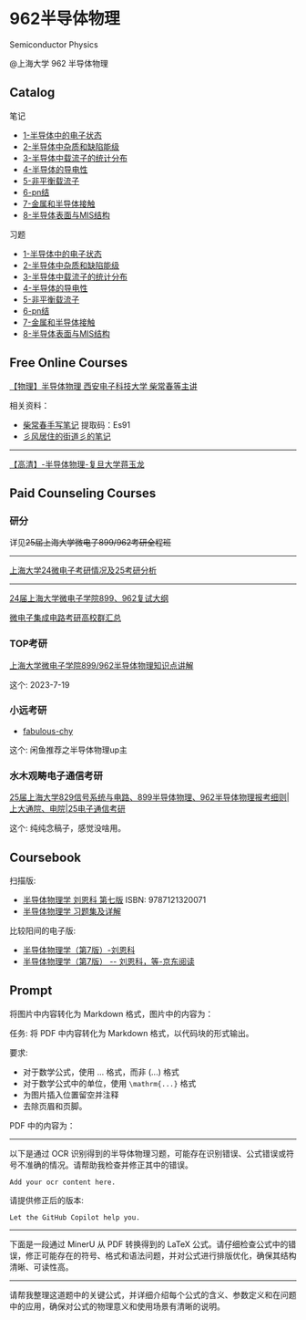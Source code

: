 # 962半导体物理

Semiconductor Physics

@上海大学 962 半导体物理

## Catalog

笔记

* [1-半导体中的电子状态](./knowledge/1-半导体中的电子状态.md)
* [2-半导体中杂质和缺陷能级](./knowledge/2-半导体中杂质和缺陷能级.md)
* [3-半导体中载流子的统计分布](./knowledge/3-半导体中载流子的统计分布.md)
* [4-半导体的导电性](./knowledge/4-半导体的导电性.md)
* [5-非平衡载流子](./knowledge/5-非平衡载流子.md)
* [6-pn结](./knowledge/6-pn结.md)
* [7-金属和半导体接触](./knowledge/7-金属和半导体接触.md)
* [8-半导体表面与MIS结构](./knowledge/8-半导体表面与MIS结构.md)

习题

* [1-半导体中的电子状态](./exercise/1-半导体中的电子状态.md)
* [2-半导体中杂质和缺陷能级](./exercise/2-半导体中杂质和缺陷能级.md)
* [3-半导体中载流子的统计分布](./exercise/3-半导体中载流子的统计分布.md)
* [4-半导体的导电性](./exercise/4-半导体的导电性.md)
* [5-非平衡载流子](./exercise/5-非平衡载流子.md)
* [6-pn结](./exercise/6-pn结.md)
* [7-金属和半导体接触](./exercise/7-金属和半导体接触.md)
* [8-半导体表面与MIS结构](./exercise/8-半导体表面与MIS结构.md)

## Free Online Courses

[【物理】半导体物理 西安电子科技大学 柴常春等主讲](https://www.bilibili.com/video/BV1fp4y1z7oF/)

相关资料：

* [柴常春手写笔记](https://pan.baidu.com/s/1Y1kanvx6Npa7wHn-zBzIzg)
提取码：Es91
* [彡风居住的街道彡的笔记](https://www.bilibili.com/read/cv14042470/?jump_opus=1)

---

[【高清】-半导体物理-复旦大学蒋玉龙](https://www.bilibili.com/video/BV1NE411E78K/)

## Paid Counseling Courses

### 研分

详见~~25届上海大学微电子899/962考研全程班~~

---

[上海大学24微电子考研情况及25考研分析](https://www.bilibili.com/video/BV1RD421p778/)

---

[24届上海大学微电子学院899、962复试大纲](https://mp.weixin.qq.com/s/GWGzrbjdLEtk6h34iNcS7w)

[微电子集成电路考研高校群汇总](https://mp.weixin.qq.com/s/BFRirqgqFuETGLieKSl83A)

### TOP考研

[上海大学微电子学院899/962半导体物理知识点讲解](https://www.bilibili.com/video/BV1rN41127np/)

这个: 2023-7-19

### 小远考研

* [fabulous-chy](https://space.bilibili.com/298188437)

这个: 闲鱼推荐之半导体物理up主

### 水木观畴电子通信考研

[25届上海大学829信号系统与电路、899半导体物理、962半导体物理报考细则|上大通院、电院|25电子通信考研](https://www.bilibili.com/video/BV1oj421S7Fs/)

这个: 纯纯念稿子，感觉没啥用。

## Coursebook

扫描版:

* [半导体物理学 刘恩科 第七版](https://zh.zlibrary-global.se/book/12066614/64423b/半导体物理学-刘恩科-第七版.html)
ISBN: 9787121320071
* [半导体物理学 习题集及详解](https://zh.zlibrary-global.se/book/27344933/341238/半导体物理学-学习题集及详解.html)

比较阳间的电子版:

* [半导体物理学（第7版）-刘恩科](https://weread.qq.com/web/bookDetail/c8a32ab0813ab7c27g0173f0)
* [半导体物理学（第7版） -- 刘恩科，等-京东阅读](https://cread.jd.com/read/startRead.action?bookId=30466507&readType=1)

## Prompt

将图片中内容转化为 Markdown 格式，图片中的内容为：

任务: 将 PDF 中内容转化为 Markdown 格式，以代码块的形式输出。

要求:

* 对于数学公式，使用 $...$ 格式，而非 \(...\) 格式
* 对于数学公式中的单位，使用 `\mathrm{...}` 格式
* 为图片插入位置留空并注释
* 去除页眉和页脚。

PDF 中的内容为：

---

以下是通过 OCR 识别得到的半导体物理习题，可能存在识别错误、公式错误或符号不准确的情况。请帮助我检查并修正其中的错误。

`Add your ocr content here.`

请提供修正后的版本:

`Let the GitHub Copilot help you.`

---

下面是一段通过 MinerU 从 PDF 转换得到的 LaTeX 公式。请仔细检查公式中的错误，修正可能存在的符号、格式和语法问题，并对公式进行排版优化，确保其结构清晰、可读性高。

---

请帮我整理这道题中的关键公式，并详细介绍每个公式的含义、参数定义和在问题中的应用，确保对公式的物理意义和使用场景有清晰的说明。

